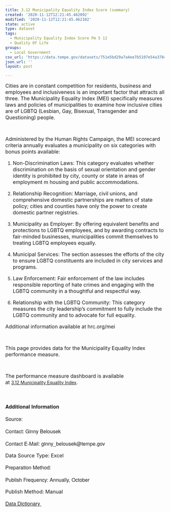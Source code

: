 ```yaml
---
title: 3.12 Municipality Equality Index Score (summary)
created: '2020-11-12T12:21:45.462092'
modified: '2020-11-12T12:21:45.462102'
state: active
type: dataset
tags:
  - Municipality Equality Index Score Pm 5 12
  - Quality Of Life
groups:
  - Local Government
csv_url: 'https://data.tempe.gov/datasets/751e5bd29a7a4ee7b5107e54a3784a0c_0.csv'
json_url: ''
layout: post

---
```

<p style=''><font style='font-size:16px;'><p style=''>Cities are in constant competition for residents, business and employees and inclusiveness is an important factor that attracts all three. The Municipality Equality Index (MEI) specifically measures laws and policies of municipalities to examine how inclusive cities are of LGBTQ (Lesbian, Gay, Bisexual, Transgender and Questioning) people.</p><p style=''><br /></p><p style=''>Administered by the Human Rights Campaign, the MEI scorecard criteria annually evaluates a municipality on six categories with bonus points available: </p></font></p><p style=''><font style='font-size:16px;'><p style=''><ol><li><font style='font-size:16px;'><p style=''>Non-Discrimination Laws: This category evaluates whether discrimination on the basis of sexual orientation and gender identity is prohibited by city, county or state in areas of employment m housing and public accommodations.</p></font></li><li><font style='font-size:16px;'><p style=''>Relationship Recognition: Marriage, civil unions, and comprehensive domestic partnerships are matters of state policy; cities and counties have only the power to create domestic partner registries.</p></font></li><li><font style='font-size:16px;'><p style=''>Municipality as Employer: By offering equivalent benefits and protections to LGBTQ employees, and by awarding contracts to fair-minded businesses, municipalities commit themselves to treating LGBTQ employees equally.</p></font></li><li><font style='font-size:16px;'><p style=''>Municipal Services: The section assesses the efforts of the city to ensure LGBTQ constituents are included in city services and programs.</p></font></li><li><font style='font-size:16px;'><p style=''>Law Enforcement: Fair enforcement of the law includes responsible reporting of hate crimes and engaging with the LGBTQ community in a thoughtful and respectful way.</p></font></li><li><font style='font-size:16px;'><p style=''>Relationship with the LGBTQ Community: This category measures the city leadership’s commitment to fully include the LGBTQ community and to advocate for full equality.</p></font></li></ol></p></font></p><p style=''><font style='font-size:16px;'><p style=''>Additional information available at hrc.org/mei</p><p style=''><br /></p><p style=''>This page provides data for the Municipality Equality Index performance measure.</p></font></p><p style=''><font><span style='font-size:16px;'><br /></span></font></p><p style=''><font><span style='font-size:16px;'>The performance measure dashboard is available at </span></font><a href='https://quality-of-life-tempegov.hub.arcgis.com/pages/municipality-equality-index' rel='nofollow ugc' target='_blank'>3.12 Municipality Equality Index</a><font><span style='font-size:16px;'>.</span></font><br /></p><p style='font-family:&quot;Avenir Next W01&quot;, &quot;Avenir Next W00&quot;, &quot;Avenir Next&quot;, Avenir, &quot;Helvetica Neue&quot;, sans-serif; font-size:16px;'><br /></p><p style='font-family:&quot;Avenir Next W01&quot;, &quot;Avenir Next W00&quot;, &quot;Avenir Next&quot;, Avenir, &quot;Helvetica Neue&quot;, sans-serif; font-size:16px;'><b>Additional Information</b></p><p style='font-family:&quot;Avenir Next W01&quot;, &quot;Avenir Next W00&quot;, &quot;Avenir Next&quot;, Avenir, &quot;Helvetica Neue&quot;, sans-serif; font-size:16px;'>Source: </p><p style='font-family:&quot;Avenir Next W01&quot;, &quot;Avenir Next W00&quot;, &quot;Avenir Next&quot;, Avenir, &quot;Helvetica Neue&quot;, sans-serif; font-size:16px;'>Contact: Ginny Belousek</p><p style='font-family:&quot;Avenir Next W01&quot;, &quot;Avenir Next W00&quot;, &quot;Avenir Next&quot;, Avenir, &quot;Helvetica Neue&quot;, sans-serif; font-size:16px;'>Contact E-Mail: ginny_belousek@tempe.gov</p><p style=''><font><span style='font-size:16px;'>Data Source Type: Excel</span></font></p><p style='font-family:&quot;Avenir Next W01&quot;, &quot;Avenir Next W00&quot;, &quot;Avenir Next&quot;, Avenir, &quot;Helvetica Neue&quot;, sans-serif; font-size:16px;'>Preparation Method: </p><p style='font-family:&quot;Avenir Next W01&quot;, &quot;Avenir Next W00&quot;, &quot;Avenir Next&quot;, Avenir, &quot;Helvetica Neue&quot;, sans-serif; font-size:16px;'>Publish Frequency: Annually, October</p><p style=''><font><span style='font-size:16px;'>Publish Method: Manual</span></font></p><p style='font-family:&quot;Avenir Next W01&quot;, &quot;Avenir Next W00&quot;, &quot;Avenir Next&quot;, Avenir, &quot;Helvetica Neue&quot;, sans-serif; font-size:16px;'><a href='https://gis.tempe.gov/design/data-dictionary/3.12%20Municipality%20Equality%20Index%20Score%20(summary)/' rel='nofollow ugc' target='_blank'>Data Dictionary </a><br /></p>
